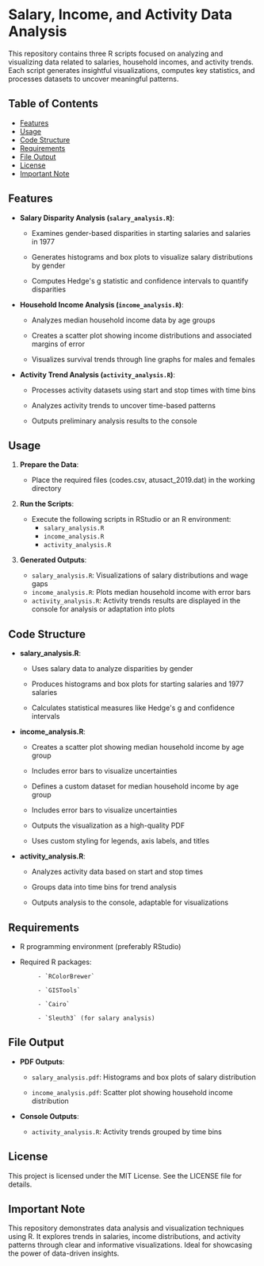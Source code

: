 # Salary, Income, and Activity Data Analysis

This repository contains three R scripts focused on analyzing and visualizing data related to salaries, household incomes, and activity trends. Each script generates insightful visualizations, computes key statistics, and processes datasets to uncover meaningful patterns.


## Table of Contents

- [Features](#features)
- [Usage](#usage)
- [Code Structure](#code-structure)
- [Requirements](#requirements)
- [File Output](#file-output)
- [License](#license)
- [Important Note](#important-note)


## Features

- **Salary Disparity Analysis (`salary_analysis.R`)**: 

  - Examines gender-based disparities in starting salaries and salaries in 1977
    
  - Generates histograms and box plots to visualize salary distributions by gender
    
  - Computes Hedge's g statistic and confidence intervals to quantify disparities
    
- **Household Income Analysis (`income_analysis.R`)**: 

  - Analyzes median household income data by age groups
    
  - Creates a scatter plot showing income distributions and associated margins of error
    
  - Visualizes survival trends through line graphs for males and females
 
- **Activity Trend Analysis (`activity_analysis.R`)**: 

  - Processes activity datasets using start and stop times with time bins
    
  - Analyzes activity trends to uncover time-based patterns
    
  - Outputs preliminary analysis results to the console
      

## Usage

1. **Prepare the Data**:
   
   - Place the required files (codes.csv, atusact_2019.dat) in the working directory

2. **Run the Scripts**:
   
   - Execute the following scripts in RStudio or an R environment:
       - `salary_analysis.R`
       - `income_analysis.R`
       - `activity_analysis.R`
   
3. **Generated Outputs**:
   
    - `salary_analysis.R`: Visualizations of salary distributions and wage gaps
    - `income_analysis.R`: Plots median household income with error bars
    - `activity_analysis.R`: Activity trends results are displayed in the console for analysis or adaptation into plots
     

## Code Structure

- **salary_analysis.R**:
  
  - Uses salary data to analyze disparities by gender
    
  - Produces histograms and box plots for starting salaries and 1977 salaries
 
  - Calculates statistical measures like Hedge's g and confidence intervals
    
- **income_analysis.R**:
  
   - Creates a scatter plot showing median household income by age group
 
   - Includes error bars to visualize uncertainties
 
   - Defines a custom dataset for median household income by age group
     
   - Includes error bars to visualize uncertainties
     
   - Outputs the visualization as a high-quality PDF
 
   - Uses custom styling for legends, axis labels, and titles
 
- **activity_analysis.R**:
  
   - Analyzes activity data based on start and stop times
     
   - Groups data into time bins for trend analysis
     
   - Outputs analysis to the console, adaptable for visualizations
     

## Requirements

- R programming environment (preferably RStudio)
  
- Required R packages:
     
           - `RColorBrewer`

           - `GISTools`

           - `Cairo`

           - `Sleuth3` (for salary analysis)

## File Output

- **PDF Outputs**:

  - `salary_analysis.pdf`: Histograms and box plots of salary distribution
    
  - `income_analysis.pdf`: Scatter plot showing household income distribution
    
- **Console Outputs**:

  - `activity_analysis.R`: Activity trends grouped by time bins
 

## License

This project is licensed under the MIT License. See the LICENSE file for details.


## Important Note

This repository demonstrates data analysis and visualization techniques using R. It explores trends in salaries, income distributions, and activity patterns through clear and informative visualizations. Ideal for showcasing the power of data-driven insights.
